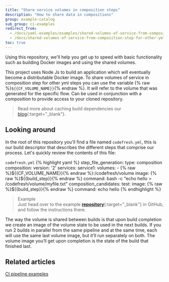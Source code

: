 ```yaml
---
title: "Share service volumes in composition steps"
description: "How to share data in compositions"
group: example-catalog
sub_group: ci-examples
redirect_from:
  - /docs/yaml-examples/examples/shared-volumes-of-service-from-composition-step-for-other-yml-steps/
  - /docs/shared-volumes-of-service-from-composition-step-for-other-yml-steps/
toc: true
---
```

Using this repository, we'll help you get up to speed with basic functionality such as building Docker images and using the shared volumes.

This project uses Node Js to build an application which will eventually become a distributable Docker image.
To share volumes of service in composition step for other yml steps you can use the variable {% raw %}```${{CF_VOLUME_NAME}}```{% endraw %}. It will refer to the volume that was generated for the specific flow. Can be used in conjunction with a composition to provide access to your cloned repository.

>Read more about caching build dependencies our [blog](https://codefresh.io/blog/caching-build-dependencies-codefresh-volumes/){:target="_blank"}.

## Looking around
In the root of this repository you'll find a file named `codefresh.yml`, this is our build descriptor that describes the different steps that comprise our process. Let's quickly review the contents of this file:

  `codefresh.yml`
{% highlight yaml %}
step_file_generation:
  type: composition
  composition:
    version: '2'
    services:
      service1:
        volumes:
          - {% raw %}${{CF_VOLUME_NAME}}{% endraw %}:/codefresh/volume
        image: {% raw %}${{build_step}}{% endraw %}
        command: bash -c "echo hello > /codefresh/volume/myfile.txt"
  composition_candidates:
    test:
      image: {% raw %}${{build_step}}{% endraw %}
      command: echo hello
{% endhighlight %}

>Example  
 Just head over to the example [**repository**](https://github.com/codefreshdemo/cf-example-shared-volumes-composition-step){:target="_blank"} in GitHub, and follow the instructions there. 

The way the volume is shared between builds is that upon build completion we create an image of the volume state to be used in the next builds. If you run 2 builds in parallel from the same pipeline and at the same time, each will use the same last volume image, but it’ll run separately on both. The volume image you’ll get upon completion is the state of the build that finished last.


## Related articles
[CI pipeline examples]({{site.baseurl}}/docs/example-catalog/ci-examples/)  
